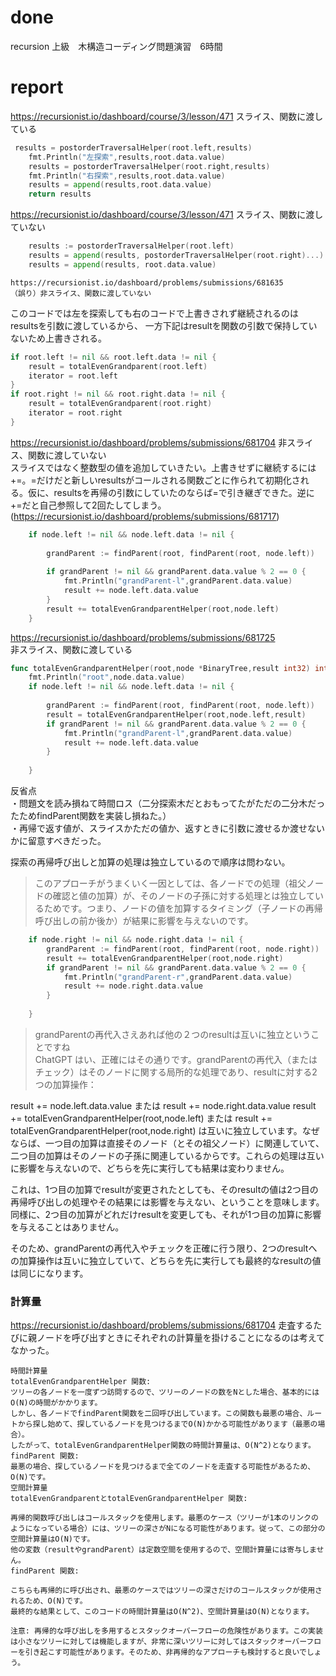 # done
recursion 上級　木構造コーディング問題演習　6時間</br>

# report
https://recursionist.io/dashboard/course/3/lesson/471
スライス、関数に渡している
```go
 results = postorderTraversalHelper(root.left,results)
    fmt.Println("左探索",results,root.data.value)
    results = postorderTraversalHelper(root.right,results)
    fmt.Println("右探索",results,root.data.value)
    results = append(results,root.data.value)
    return results
```

https://recursionist.io/dashboard/course/3/lesson/471
スライス、関数に渡していない
```go
	results := postorderTraversalHelper(root.left)
	results = append(results, postorderTraversalHelper(root.right)...)
	results = append(results, root.data.value)
```

    https://recursionist.io/dashboard/problems/submissions/681635
    （誤り）非スライス、関数に渡していない
このコードでは左を探索しても右のコードで上書きされず継続されるのはresultsを引数に渡しているから、
一方下記はresultを関数の引数で保持していないため上書きされる。</br>
```go
if root.left != nil && root.left.data != nil {
    result = totalEvenGrandparent(root.left)
    iterator = root.left
}
if root.right != nil && root.right.data != nil {
    result = totalEvenGrandparent(root.right)
    iterator = root.right
}
```
https://recursionist.io/dashboard/problems/submissions/681704
非スライス、関数に渡していない</br>
スライスではなく整数型の値を追加していきたい。上書きせずに継続するには+=。=だけだと新しいresultsがコールされる関数ごとに作られて初期化される。仮に、resultsを再帰の引数にしていたのならば=で引き継ぎできた。逆に+=だと自己参照して2回たしてしまう。(https://recursionist.io/dashboard/problems/submissions/681717)
```go
    if node.left != nil && node.left.data != nil {
    
        grandParent := findParent(root, findParent(root, node.left))
        
        if grandParent != nil && grandParent.data.value % 2 == 0 {
            fmt.Println("grandParent-l",grandParent.data.value)
            result += node.left.data.value
        }
        result += totalEvenGrandparentHelper(root,node.left)
    }

```
https://recursionist.io/dashboard/problems/submissions/681725</br>
非スライス、関数に渡している</br>
```go
func totalEvenGrandparentHelper(root,node *BinaryTree,result int32) int32 {
    fmt.Println("root",node.data.value)
    if node.left != nil && node.left.data != nil {
    
        grandParent := findParent(root, findParent(root, node.left))
        result = totalEvenGrandparentHelper(root,node.left,result)
        if grandParent != nil && grandParent.data.value % 2 == 0 {
            fmt.Println("grandParent-l",grandParent.data.value)
            result += node.left.data.value
        }
        
    }
```


反省点</br>
・問題文を読み損ねて時間ロス（二分探索木だとおもってたがただの二分木だったためfindParent関数を実装し損ねた。）</br>
・再帰で返す値が、スライスかただの値か、返すときに引数に渡せるか渡せないかに留意すべきだった。</br>


探索の再帰呼び出しと加算の処理は独立しているので順序は問わない。</br>
>このアプローチがうまくいく一因としては、各ノードでの処理（祖父ノードの確認と値の加算）が、そのノードの子孫に対する処理とは独立しているためです。つまり、ノードの値を加算するタイミング（子ノードの再帰呼び出しの前か後か）が結果に影響を与えないのです。</br>
```go
    if node.right != nil && node.right.data != nil {
        grandParent := findParent(root, findParent(root, node.right))
        result += totalEvenGrandparentHelper(root,node.right)
        if grandParent != nil && grandParent.data.value % 2 == 0 {
            fmt.Println("grandParent-r",grandParent.data.value)
            result += node.right.data.value
        }
        
    }
```

>grandParentの再代入さえあれば他の２つのresultは互いに独立ということですね</br>
ChatGPT
はい、正確にはその通りです。grandParentの再代入（またはチェック）はそのノードに関する局所的な処理であり、resultに対する2つの加算操作：

result += node.left.data.value または result += node.right.data.value
result += totalEvenGrandparentHelper(root,node.left) または result += totalEvenGrandparentHelper(root,node.right)
は互いに独立しています。なぜならば、一つ目の加算は直接そのノード（とその祖父ノード）に関連していて、二つ目の加算はそのノードの子孫に関連しているからです。これらの処理は互いに影響を与えないので、どちらを先に実行しても結果は変わりません。

これは、1つ目の加算でresultが変更されたとしても、そのresultの値は2つ目の再帰呼び出しの処理やその結果には影響を与えない、ということを意味します。同様に、2つ目の加算がどれだけresultを変更しても、それが1つ目の加算に影響を与えることはありません。

そのため、grandParentの再代入やチェックを正確に行う限り、2つのresultへの加算操作は互いに独立していて、どちらを先に実行しても最終的なresultの値は同じになります。

### 計算量
https://recursionist.io/dashboard/problems/submissions/681704
走査するたびに親ノードを呼び出すときにそれぞれの計算量を掛けることになるのは考えてなかった。</br>
```
時間計算量
totalEvenGrandparentHelper 関数:
ツリーの各ノードを一度ずつ訪問するので、ツリーのノードの数をNとした場合、基本的にはO(N)の時間がかかります。
しかし、各ノードでfindParent関数を二回呼び出しています。この関数も最悪の場合、ルートから探し始めて、探しているノードを見つけるまでO(N)かかる可能性があります（最悪の場合）。
したがって、totalEvenGrandparentHelper関数の時間計算量は、O(N^2)となります。
findParent 関数:
最悪の場合、探しているノードを見つけるまで全てのノードを走査する可能性があるため、O(N)です。
空間計算量
totalEvenGrandparentとtotalEvenGrandparentHelper 関数:

再帰的関数呼び出しはコールスタックを使用します。最悪のケース（ツリーが1本のリンクのようになっている場合）には、ツリーの深さがNになる可能性があります。従って、この部分の空間計算量はO(N)です。
他の変数（resultやgrandParent）は定数空間を使用するので、空間計算量には寄与しません。
findParent 関数:

こちらも再帰的に呼び出され、最悪のケースではツリーの深さだけのコールスタックが使用されるため、O(N)です。
最終的な結果として、このコードの時間計算量はO(N^2)、空間計算量はO(N)となります。

注意: 再帰的な呼び出しを多用するとスタックオーバーフローの危険性があります。この実装は小さなツリーに対しては機能しますが、非常に深いツリーに対してはスタックオーバーフローを引き起こす可能性があります。そのため、非再帰的なアプローチも検討すると良いでしょう。
```

### 